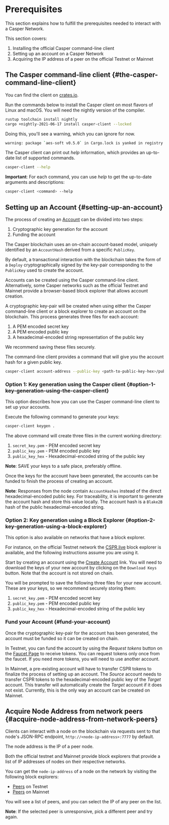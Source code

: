 # Prerequisites

This section explains how to fulfill the prerequisites needed to interact with a Casper Network.

This section covers:

1.  Installing the official Casper command-line client
2.  Setting up an account on a Casper Network
3.  Acquiring the IP address of a peer on the official Testnet or Mainnet

## The Casper command-line client {#the-casper-command-line-client}

You can find the client on [crates.io](https://crates.io/crates/casper-client).

Run the commands below to install the Casper client on most flavors of Linux and macOS. You will need the nightly version of the compiler.

```bash
rustup toolchain install nightly
cargo +nightly-2021-06-17 install casper-client --locked
```

Doing this, you'll see a warning, which you can ignore for now.

```bash
warning: package `aes-soft v0.5.0` in Cargo.lock is yanked in registry `crates.io`, consider running without --locked
```

The Casper client can print out _help_ information, which provides an up-to-date list of supported commands.

```bash
casper-client --help
```

**Important**: For each command, you can use _help_ to get the up-to-date arguments and descriptions:

```bash
casper-client <command> --help
```

## Setting up an Account {#setting-up-an-account}

The process of creating an [Account](https://docs.casperlabs.io/en/latest/implementation/accounts.html) can be divided into two steps:

1.  Cryptographic key generation for the account
2.  Funding the account

The Casper blockchain uses an on-chain account-based model, uniquely identified by an `AccountHash` derived from a specific `PublicKey`.

By default, a transactional interaction with the blockchain takes the form of a `Deploy` cryptographically signed by the key-pair corresponding to the `PublicKey` used to create the account.

Accounts can be created using the Casper command-line client. Alternatively, some Casper networks such as the official Testnet and Mainnet provide a browser-based block explorer that allows account creation.

A cryptographic key-pair will be created when using either the Casper command-line client or a block explorer to create an account on the blockchain. This process generates three files for each account:

1.  A PEM encoded secret key
2.  A PEM encoded public key
3.  A hexadecimal-encoded string representation of the public key

We recommend saving these files securely.

The command-line client provides a command that will give you the account hash for a given public key.

```bash
casper-client account-address --public-key <path-to-public-key-hex>/public_key_hex
```

### Option 1: Key generation using the Casper client {#option-1-key-generation-using-the-casper-client}

This option describes how you can use the Casper command-line client to set up your accounts.

Execute the following command to generate your keys:

```bash
casper-client keygen .
```

The above command will create three files in the current working directory:

1.  `secret_key.pem` - PEM encoded secret key
2.  `public_key.pem` - PEM encoded public key
3.  `public_key_hex` - Hexadecimal-encoded string of the public key

**Note**: SAVE your keys to a safe place, preferably offline.

Once the keys for the account have been generated, the accounts can be funded to finish the process of creating an account.

**Note**: Responses from the node contain `AccountHashes` instead of the direct hexadecimal-encoded public key. For traceability, it is important to generate the account hash and store this value locally. The account hash is a `Blake2B` hash of the public hexadecimal-encoded string.

### Option 2: Key generation using a Block Explorer {#option-2-key-generation-using-a-block-explorer}

This option is also available on networks that have a block explorer.

For instance, on the official Testnet network the [CSPR.live](https://testnet.cspr.live/) block explorer is available, and the following instructions assume you are using it.

Start by creating an account using the [Create Account](https://testnet.cspr.live/create-account) link. You will need to download the keys of your new account by clicking on the `Download Keys` button. Note that the account is not stored on chain.

You will be prompted to save the following three files for your new account. These are your keys, so we recommend securely storing them:

1.  `secret_key.pem` - PEM encoded secret key
2.  `public_key.pem` - PEM encoded public key
3.  `public_key_hex` - Hexadecimal-encoded string of the public key

### Fund your Account {#fund-your-account}

Once the cryptographic key-pair for the account has been generated, the account must be funded so it can be created on chain.

In Testnet, you can fund the account by using the _Request tokens_ button on the [Faucet Page](https://testnet.cspr.live/tools/faucet) to receive tokens. You can request tokens only once from the faucet. If you need more tokens, you will need to use another account.

In Mainnet, a pre-existing account will have to transfer CSPR tokens to finalize the process of setting up an account. The _Source_ account needs to transfer CSPR tokens to the hexadecimal-encoded public key of the _Target_ account. This transfer will automatically create the _Target_ account if it does not exist. Currently, this is the only way an account can be created on Mainnet.

## Acquire Node Address from network peers {#acquire-node-address-from-network-peers}

Clients can interact with a node on the blockchain via requests sent to that node's JSON-RPC endpoint, `http://<node-ip-address>:7777` by default.

The node address is the IP of a peer node.

Both the official testnet and Mainnet provide block explorers that provide a list of IP addresses of nodes on their respective networks.

You can get the `node-ip-address` of a node on the network by visiting the following block explorers:

-   [Peers](https://testnet.cspr.live/tools/peers) on Testnet
-   [Peers](https://cspr.live/tools/peers) on Mainnet

You will see a list of peers, and you can select the IP of any peer on the list.

**Note**: If the selected peer is unresponsive, pick a different peer and try again.
